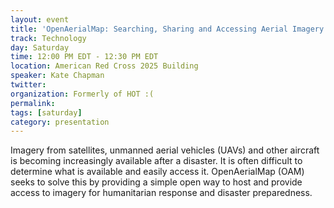 ```yaml
---
layout: event
title: 'OpenAerialMap: Searching, Sharing and Accessing Aerial Imagery for Humanitarian Mapping'
track: Technology
day: Saturday
time: 12:00 PM EDT - 12:30 PM EDT
location: American Red Cross 2025 Building
speaker: Kate Chapman
twitter: 
organization: Formerly of HOT :(
permalink: 
tags: [saturday]
category: presentation
---
```


Imagery from satellites, unmanned aerial vehicles (UAVs) and other aircraft is becoming increasingly available after a disaster. It is often difficult to determine what is available and easily access it. OpenAerialMap (OAM) seeks to solve this by providing a simple open way to host and provide access to imagery for humanitarian response and disaster preparedness.